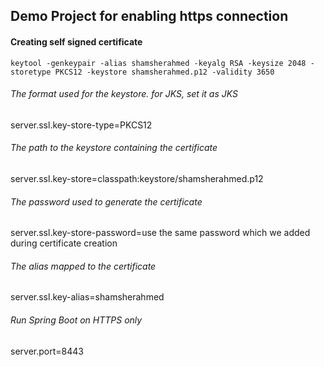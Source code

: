 ## Demo Project for enabling https connection

#### Creating self signed certificate
	keytool -genkeypair -alias shamsherahmed -keyalg RSA -keysize 2048 -storetype PKCS12 -keystore shamsherahmed.p12 -validity 3650
###### The format used for the keystore. for JKS, set it as JKS
server.ssl.key-store-type=PKCS12
###### The path to the keystore containing the certificate
server.ssl.key-store=classpath:keystore/shamsherahmed.p12
###### The password used to generate the certificate
server.ssl.key-store-password=use the same password which we added during certificate creation
###### The alias mapped to the certificate
server.ssl.key-alias=shamsherahmed
###### Run Spring Boot on HTTPS only
server.port=8443